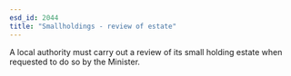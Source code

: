 ```yaml
---
esd_id: 2044
title: "Smallholdings - review of estate"
---
```


A local authority must carry out a review of its small holding estate when requested to do so by the Minister.

